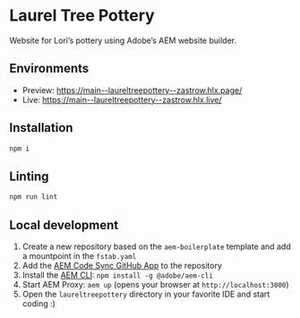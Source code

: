 # Laurel Tree Pottery
Website for Lori’s pottery using Adobe’s AEM website builder.

## Environments
- Preview: https://main--laureltreepottery--zastrow.hlx.page/
- Live: https://main--laureltreepottery--zastrow.hlx.live/

## Installation

```sh
npm i
```

## Linting

```sh
npm run lint
```

## Local development

1. Create a new repository based on the `aem-boilerplate` template and add a mountpoint in the `fstab.yaml`
1. Add the [AEM Code Sync GitHub App](https://github.com/apps/aem-code-sync) to the repository
1. Install the [AEM CLI](https://github.com/adobe/aem-cli): `npm install -g @adobe/aem-cli`
1. Start AEM Proxy: `aem up` (opens your browser at `http://localhost:3000`)
1. Open the `laureltreepottery` directory in your favorite IDE and start coding :)

